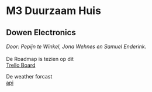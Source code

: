 # M3 Duurzaam Huis
## Dowen Electronics
_Door: Pepijn te Winkel, Jona Wehnes en Samuel Enderink._\
\
De Roadmap is tezien op dit\
[Trello Board](https://trello.com/b/XrBcVtU3/m3-bo-duurzaamhuis)
 
De weather forcast\
[api](https://api.open-meteo.com/v1/forecast?latitude=52.374&longitude=4.8897&daily=temperature_2m_max,sunrise,sunset,rain_sum,snowfall_sum&timezone=auto)
